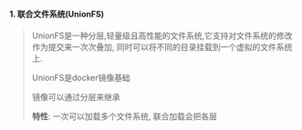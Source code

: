 #### 1. 联合文件系统(UnionFS)

> UnionFS是一种分层,轻量级且高性能的文件系统,它支持对文件系统的修改作为提交来一次次叠加, 同时可以将不同的目录挂载到一个虚拟的文件系统上.
>
> UnionFS是docker镜像基础
>
> 镜像可以通过分层来继承
>
> **特性**: 一次可以加载多个文件系统, 联合加载会把各层

